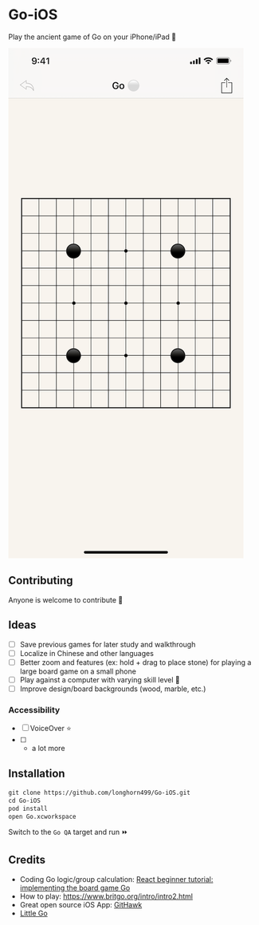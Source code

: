 # Go-iOS

Play the ancient  game of Go on your iPhone/iPad :iphone:

![screenshot](/screenshots/board1.png)

## Contributing

Anyone is welcome to contribute 🤝

## Ideas

- [ ] Save previous games for later study and walkthrough
- [ ] Localize in Chinese and other languages
- [ ] Better zoom and features (ex: hold + drag to place stone) for playing a large board game on a small phone
- [ ] Play against a computer with varying skill level :robot:
- [ ] Improve design/board backgrounds (wood, marble, etc.)

### Accessibility

- [ ] VoiceOver :star:
- [ ] + a lot more

## Installation

```
git clone https://github.com/longhorn499/Go-iOS.git
cd Go-iOS
pod install
open Go.xcworkspace
```
Switch to the `Go QA` target and run :fast_forward:

## Credits

- Coding Go logic/group calculation: [React beginner tutorial: implementing the board game Go](http://cjlarose.com/2014/01/09/react-board-game-tutorial.html)
- How to play: https://www.britgo.org/intro/intro2.html
- Great open source iOS App: [GitHawk](https://github.com/GitHawkApp/GitHawk)
- [Little Go](https://github.com/herzbube/littlego)
